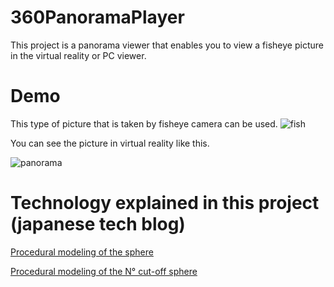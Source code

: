# 360PanoramaPlayer

This project is a panorama viewer that enables you to view a fisheye picture in the virtual reality or PC viewer.

# Demo
This type of picture that is taken by fisheye camera can be used.
![fish](https://user-images.githubusercontent.com/36336987/147191144-78a32894-fa98-4970-a3de-5914031d7600.jpeg)

You can see the picture in virtual reality like this.

![panorama](https://user-images.githubusercontent.com/36336987/147191111-68b21dbb-f2ce-460a-bb20-10f498e1ae26.gif)



# Technology explained in this project (japanese tech blog)


[Procedural modeling of the sphere](https://qiita.com/bayashiko_r/items/bd504dc5809af07942de)

[Procedural modeling of the N° cut-off sphere](https://qiita.com/bayashiko_r/items/e4699cea05e3463a4d61)

